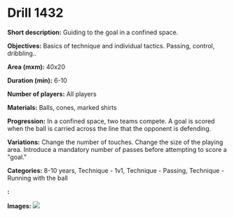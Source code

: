# Drill 1432

**Short description:**
Guiding to the goal in a confined space.

**Objectives:**
Basics of technique and individual tactics. Passing, control, dribbling..

**Area (mxm):**
40x20

**Duration (min):**
6-10

**Number of players:**
All players

**Materials:**
Balls, cones, marked shirts

**Progression:**
In a confined space, two teams compete. A goal is scored when the ball is carried across the line that the opponent is defending.

**Variations:**
Change the number of touches. Change the size of the playing area. Introduce a mandatory number of passes before attempting to score a "goal."

**Categories:**
8-10 years, Technique - 1v1, Technique - Passing, Technique - Running with the ball

**:**


**Images:**
![](https://www.coachingfutsal.com/\images\bafd180d-7c30-4377-b172-611c3378202f_236.png)

